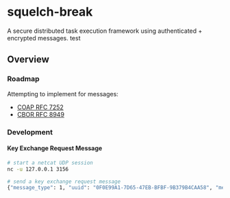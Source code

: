 # squelch-break
A secure distributed task execution framework using authenticated + encrypted messages.
test
## Overview

### Roadmap
Attempting to implement for messages:
* [COAP RFC 7252]( https://datatracker.ietf.org/doc/html/rfc7252#section-3)
* [CBOR RFC 8949](https://cbor.io/)

### Development

#### Key Exchange Request Message
```bash
# start a netcat UDP session
nc -u 127.0.0.1 3156

# send a key exchange request message
{"message_type": 1, "uuid": "0F0E99A1-7D65-47EB-BFBF-9B379B4CAA58", "message_payload": ""}
```
